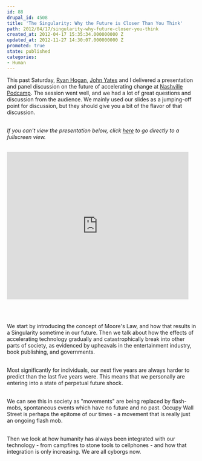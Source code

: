 ```yaml
---
id: 88
drupal_id: 4508
title: 'The Singularity: Why the Future is Closer Than You Think'
path: 2012/04/17/singularity-why-future-closer-you-think
created_at: 2012-04-17 15:35:34.000000000 Z
updated_at: 2012-11-27 14:30:07.000000000 Z
promoted: true
state: published
categories:
- Human
---
```

This past Saturday, <a href="http://twitter.com/lonesome_hobo">Ryan Hogan</a>, <a href="http://jxcreative.com/">John Yates</a> and I delivered a presentation and panel discussion on the future of accelerating change at <a href="http://podcampnashville.org">Nashville Podcamp</a>. The session went well, and we had a lot of great questions and discussion from the audience. We mainly used our slides as a jumping-off point for discussion, but they should give you a bit of the flavor of that discussion.<br /><br />

<em>If you can't view the presentation below, click <a href="https://docs.google.com/presentation/pub?id=1j5uStMFveZVvyWb03e0WAkYE8ePUfuarEid9GqO7IZU&start=false&loop=false&delayms=3000">here</a> to go directly to a fullscreen view.</em><br /><br />

<iframe src="https://docs.google.com/presentation/embed?id=1j5uStMFveZVvyWb03e0WAkYE8ePUfuarEid9GqO7IZU&start=false&loop=false&delayms=3000" frameborder="0" width="480" height="389" allowfullscreen="true" mozallowfullscreen="true" webkitallowfullscreen="true"></iframe>

<br /><br />

We start by introducing the concept of Moore's Law, and how that results in a Singularity sometime in our future. Then we talk about how the effects of accelerating technology gradually and catastrophically break into other parts of society, as evidenced by upheavals in the entertainment industry, book publishing, and governments. <br /><br />

Most significantly for individuals, our next five years are always harder to predict than the last five years were. This means that we personally are entering into a state of perpetual future shock. <br /><br />

We can see this in society as "movements" are being replaced by flash-mobs, spontaneous events which have no future and no past. Occupy Wall Street is perhaps the epitome of our times - a movement that is really just an ongoing flash mob.<br /><br />

Then we look at how humanity has always been integrated with our technology - from campfires to stone tools to cellphones - and how that integration is only increasing. We are all cyborgs now.<br /><br />
